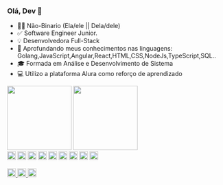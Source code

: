 ### Olá, Dev 👋

- 🏳️‍⚧ Não-Binario (Ela/ele || Dela/dele)
- ✅ Software Engineer Junior.
- 💡 Desenvolvedora Full-Stack
- 🎯 Aprofundando meus conhecimentos nas linguagens: Golang,JavaScript,Angular,React,HTML,CSS,NodeJs,TypeScript,SQL..
- 🎓 Formada em Análise e Desenvolvimento de Sistema
- 💻 Utilizo a plataforma Alura como reforço de aprendizado
<div>
<img height="150em" src="https://github-readme-stats.vercel.app/api?username=jadeplima&show_icons=true&theme=github_dark"/> <img height="150em" src="https://github-readme-stats.vercel.app/api/top-langs/?username=jadeplima&layout=compact&langs_count=16&theme=github_dark"/>
</div>
<div> 
  <img height="20" src="https://img.shields.io/badge/HTML5-E34F26?style=for-the-badge&logo=html5&logoColor=white" target="_blank">
  <img height="20" src="https://img.shields.io/badge/CSS3-1572B6?style=for-the-badge&logo=css3&logoColor=white" target="_blank">
  <img height="20" src="https://img.shields.io/badge/JavaScript-323330?style=for-the-badge&logo=javascript&logoColor=F7DF1E" target="_blank">
  <img height="20" src="https://img.shields.io/badge/TypeScript-007ACC?style=for-the-badge&logo=typescript&logoColor=white" target="_blank">
  <img height="20" src="https://img.shields.io/badge/Go-00ADD8?style=for-the-badge&logo=go&logoColor=white" target="_blank">
  <img height="20" src="https://img.shields.io/badge/React-20232A?style=for-the-badge&logo=react&logoColor=61DAFB" target="_blank">
  <img height="20" src="https://img.shields.io/badge/Angular-DD0031?style=for-the-badge&logo=angular&logoColor=white" target="_blank">
  <img height="20" src="https://img.shields.io/badge/Bootstrap-563D7C?style=for-the-badge&logo=bootstrap&logoColor=white" target="_blank">
  <img height="20" src="https://img.shields.io/badge/Amazon_AWS-232F3E?style=for-the-badge&logo=amazon-aws&logoColor=white" target="_blank">
  
</div>
<br>

<div>
  <a href="https://www.linkedin.com/in/jadepaulolima/" target="_blank"> <img height="20" src="https://img.shields.io/badge/LinkedIn-0077B5?style=for-the-badge&logo=linkedin&logoColor=white" target="_blank"> </a> <a href="https://www.linkedin.com/in/jadepaulolima/" target="_blank"> <img height="20" src="https://img.shields.io/badge/Discord-7289DA?style=for-the-badge&logo=discord&logoColor=white" target="_blank"> </a> </a> <a href="jade.paula.lima@gmail.com" target="_blank"> <img height="20" src="https://img.shields.io/badge/Gmail-D14836?style=for-the-badge&logo=gmail&logoColor=white" target="_blank"> </a>
  
</div>
